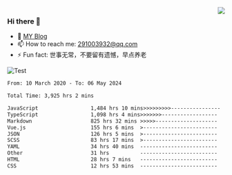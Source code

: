 <img align='right' src='https://github-readme-stats.vercel.app/api?username=niaogege&show_icons=true&theme=radical'/>

### Hi there 👋

- 🌱 [MY Blog](https://bythewayer.com/)
- 📫 How to reach me: 291003932@qq.com
- ⚡ Fun fact:  世事无常，不要留有遗憾，早点养老

![Test](https://github-readme-stats.vercel.app/api/top-langs/?username=niaogege&layout=compact)

<!--START_SECTION:waka-->

```txt
From: 10 March 2020 - To: 06 May 2024

Total Time: 3,925 hrs 2 mins

JavaScript                 1,484 hrs 10 mins>>>>>>>>>----------------   37.81 %
TypeScript                 1,098 hrs 4 mins>>>>>>>------------------   27.98 %
Markdown                   825 hrs 32 mins >>>>>--------------------   21.03 %
Vue.js                     155 hrs 6 mins  >------------------------   03.95 %
JSON                       126 hrs 5 mins  >------------------------   03.21 %
SCSS                       83 hrs 17 mins  >------------------------   02.12 %
YAML                       34 hrs 40 mins  -------------------------   00.88 %
Other                      31 hrs          -------------------------   00.79 %
HTML                       28 hrs 7 mins   -------------------------   00.72 %
CSS                        12 hrs 53 mins  -------------------------   00.33 %
```

<!--END_SECTION:waka-->
